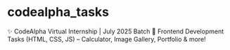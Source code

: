 # codealpha_tasks
✨ CodeAlpha Virtual Internship | July 2025 Batch 🚀 Frontend Development Tasks (HTML, CSS, JS) – Calculator, Image Gallery, Portfolio &amp; more!
